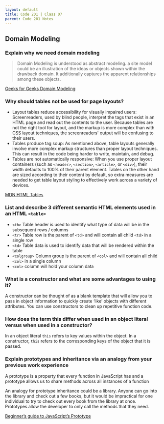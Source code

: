 ```yaml
---
layout: default
title: Code 201 | Class 07
parent: Code 201 Notes
---
```


## Domain Modeling

### Explain why we need domain modeling

> Domain Modeling is understood as abstract modeling. a site model could be an illustration of the ideas or objects shown within the drawback domain. It additionally captures the apparent relationships among these objects.

[Geeks for Geeks Domain Modeling](https://www.geeksforgeeks.org/software-engineering-domain-modeling/)

### Why should tables not be used for page layouts?

* Layout tables reduce accessibility for visually impaired users: Screenreaders, used by blind people, interpret the tags that exist in an HTML page and read out the contents to the user. Because tables are not the right tool for layout, and the markup is more complex than with CSS layout techniques, the screenreaders' output will be confusing to their users.
* Tables produce tag soup: As mentioned above, table layouts generally involve more complex markup structures than proper layout techniques. This can result in the code being harder to write, maintain, and debug.
* Tables are not automatically responsive: When you use proper layout containers (such as `<header>`, `<section>`, `<article>`, or `<div>`), their width defaults to 100% of their parent element. Tables on the other hand are sized according to their content by default, so extra measures are needed to get table layout styling to effectively work across a variety of devices.

[MDN HTML Tables](https://developer.mozilla.org/en-US/docs/Learn/HTML/Tables/Basics)

### List and describe 3 different semantic HTML elements used in an HTML `<table>`

* `<th>` Table header is used to identify what type of data will be in the subsequent rows / columns
* `<tr>` Table row is the parent of `<td>` and will contain all child `<td>` in a single row
* `<td>` Table data is used to identify data that will be rendered within the table
* `<colgroup>` Column group is the parent of `<col>` and will contain all child `<col>` in a single column
* `<col>` column will hold your column data

### What is a constructor and what are some advantages to using it?

A constructor can be thought of as a blank template that will allow you to pass in object information to quickly create ‘like’ objects with different attributes. You can use constructors to clean up repetitive function code.

### How does the term this differ when used in an object literal versus when used in a constructor?

In an object literal `this` refers to key values within the object. In a constructor, `this` refers to the corresponding keys of the object that it is passed.

### Explain prototypes and inheritance via an analogy from your previous work experience

A prototype is a property that every function in JavaScript has and a prototype allows us to share methods across all instances of a function

An analogy for prototype inheritance could be a library. Anyone can go into the library and check out a few books, but it would be impractical for one individual to try to check out every book from the library at once. Prototypes allow the developer to only call the methods that they need.

[Beginner’s guide to JavaScript’s Prototype](https://www.youtube.com/watch?v=XskMWBXNbp0&t)